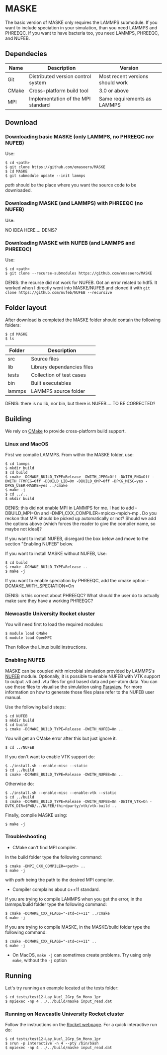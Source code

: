 # MASKE

The basic version of MASKE only requires the LAMMPS submodule.
If you want to include speciation in your simulation, than you need LAMMPS and PHREEQC.
If you want to have bacteria too, you need LAMMPS, PHREEQC, and NUFEB.

## Dependecies

| Name   | Description                        | Version                          |
|--------|------------------------------------|----------------------------------|
| Git    | Distributed version control system | Most recent versions should work |
| CMake  | Cross-platform build tool          | 3.0 or above                     |
| MPI    | Implementation of the MPI standard | Same requirements as LAMMPS      |

## Download

### Downloading basic MASKE (only LAMMPS, no PHREEQC nor NUFEB)

Use:
```
$ cd <path> 
$ git clone https://github.com/emasoero/MASKE
$ cd MASKE
$ git submodule update --init lammps
```
*path* should be the place where you want the source code to be downloaded.

### Downloading MASKE (and LAMMPS) with PHREEQC (no NUFEB)

Use:

NO IDEA HERE.... DENIS?

### Downloading MASKE with NUFEB (and LAMMPS and PHREEQC)

Use:
```
$ cd <path> 
$ git clone --recurse-submodules https://github.com/emasoero/MASKE
```

DENIS: the recurse did not work for NUFEB. Got an error related to hdf5. It worked when I directly went into MASKE/NUFEB and cloned it with  ``git clone https://github.com/nufeb/NUFEB --recursive``

## Folder layout

After download is completed the MASKE folder should contain the following folders:

```
$ cd MASKE 
$ ls
```

| Folder | Description                |
|--------|----------------------------|
| src    | Source files               |
| lib    | Library dependancies files |
| tests  | Collection of test cases   |
| bin    | Built executables          |
| lammps | LAMMPS source folder       |

DENIS: there is no lib, nor bin, but there is NUFEB.... TO BE CORRECTED?

## Building

We rely on [CMake](https://cmake.org) to provide cross-platform build support.

### Linux and MacOS

First we compile LAMMPS. From within the MASKE folder, use:
```
$ cd lammps
$ mkdir build
$ cd build
$ cmake -DCMAKE_BUILD_TYPE=Release -DWITH_JPEG=Off -DWITH_PNG=Off -DWITH_FFMPEG=Off -DBUILD_LIB=On -DBUILD_OMP=Off -DPKG_MISC=yes -DPKG_USER-MASKE=yes ../cmake
$ make -j
$ cd ../..
$ mkdir build
```

DENIS: this did not enable MPI in LAMMPS for me. I had to add -DBUILD_MPI=On and -DMPI_CXX_COMPILER=mpicxx-mpich-mp . Do you reckon that MPI should be picked up automatically or not? Should we add the options above (which forces the reader to give the compiler name, so maybe not ideal)?

If you want to install NUFEB, disregard the box below and move to the section "Enabling NUFEB" below.

If you want to install MASKE without NUFEB, Use:
```
$ cd build
$ cmake -DCMAKE_BUILD_TYPE=Release ..
$ make -j
```
If you want to enable speciation by PHREEQC, add the cmake option  -DCMAKE_WITH_SPECIATION=On

DENIS: is this correct about PHREEQC? What should the user do to actually make sure they have a working PHREEQC?

### Newcastle University Rocket cluster

You will need first to load the required modules:
```
$ module load CMake
$ module load OpenMPI
```
Then follow the Linux build instructions.

### Enabling NUFEB

MASKE can be coupled with microbial simulation provided by LAMMPS's [NUFEB](https://github.com/nufeb/NUFEB) module. Optionally, it is possible to enable NUFEB with VTK support to output .vti and .vtu files for grid based data and per-atom data. You can use those files to visualise the simulation using [Paraview](https://www.paraview.org/). For more information on how to generate those files plase refer to the NUFEB user manual.

Use the following build steps:
```
$ cd NUFEB
$ mkdir build
$ cd build
$ cmake -DCMAKE_BUILD_TYPE=Release -DWITH_NUFEB=On ..
```
You will get an CMake error after this but just ignore it.
```
$ cd ../NUFEB
```
If you don't want to enable VTK support do:
```
$ ./install.sh --enable-misc --static
$ cd ../build
$ cmake -DCMAKE_BUILD_TYPE=Release -DWITH_NUFEB=On ..
```
Otherwise do:
```
$ ./install.sh --enable-misc --enable-vtk --static
$ cd ../build
$ cmake -DCMAKE_BUILD_TYPE=Release -DWITH_NUFEB=On -DWITH_VTK=On -DVTK_DIR=$PWD/../NUFEB/thirdparty/vtk/vtk-build ..
```
Finally, compile MASKE using:
```
$ make -j
```

### Troubleshooting

- CMake can't find MPI compiler.

In the build folder type the following command:
```
$ cmake -DMPI_CXX_COMPILER=<path> ..
$ make -j
```
with *path* being the path to the desired MPI compiler.

- Compiler complains about c++11 standard.

If you are trying to compile LAMMPS when you get the error, in the lammps/build folder type the following command:
```
$ cmake -DCMAKE_CXX_FLAGS="-std=c++11" ../cmake
$ make -j
```

If you are trying to compile MASKE, in the MASKE/build folder type the following command:
```
$ cmake -DCMAKE_CXX_FLAGS="-std=c++11" ..
$ make -j
```

- On MacOS, ``make -j`` can sometimes create problems. Try using only ``make``, without the ``-j`` option

## Running

Let's try running an example located at the tests folder:
```
$ cd tests/test12-Lay_Nucl_2Grp_Sm_Mono_1pr
$ mpiexec -np 4 ../../build/maske input_read.dat 
```

### Running on Newcastle University Rocket cluster

Follow the instructions on the [Rocket webpage](https://services.ncl.ac.uk/itservice/research/hpc/). For a quick interactive run do:
```
$ cd tests/test12-Lay_Nucl_2Grp_Sm_Mono_1pr
$ srun -p interactive -n 4 --pty /bin/bash
$ mpiexec -np 4 ../../build/maske input_read.dat 
```
